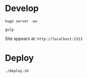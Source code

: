 # Develop

`hugo server -wv`

`gulp`

Site appears at: `http://localhost:1313`

# Deploy

```
./deploy.sh
```
